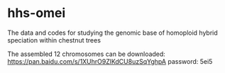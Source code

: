 # hhs-omei
The data and codes for studying the genomic base of homoploid hybrid speciation within chestnut trees

The assembled 12 chromosomes can be downloaded:
https://pan.baidu.com/s/1XUhrO9ZlKdCU8uzSqYghpA 
password: 5ei5
